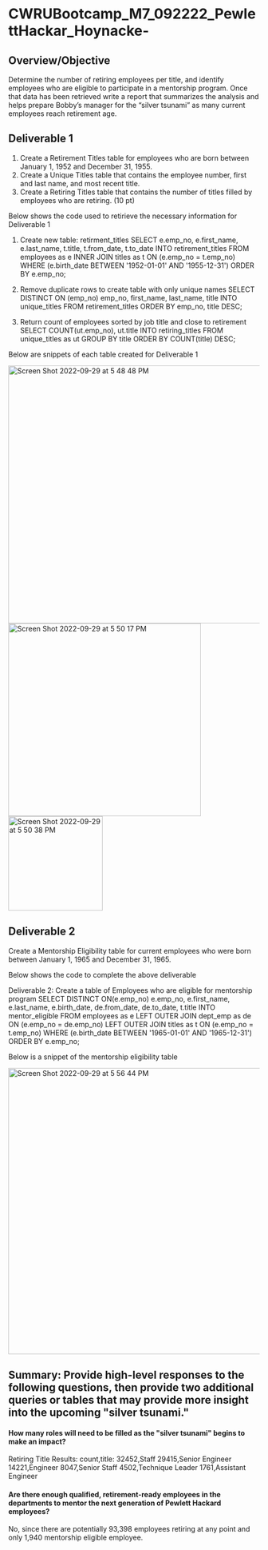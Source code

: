 # CWRUBootcamp_M7_092222_PewlettHackar_Hoynacke-

## Overview/Objective 
Determine the number of retiring employees per title, and identify employees who are eligible to participate in a mentorship program. Once that data has been retrieved write a report that summarizes the analysis and helps prepare Bobby’s manager for the “silver tsunami” as many current employees reach retirement age.

## Deliverable 1 

1. Create a Retirement Titles table for employees who are born between January 1, 1952 and December 31, 1955.
2. Create a Unique Titles table that contains the employee number, first and last name, and most recent title.
3. Create a Retiring Titles table that contains the number of titles filled by employees who are retiring. (10 pt)

Below shows the code used to retirieve the necessary information for Deliverable 1

1. Create new table: retirment_titles
SELECT e.emp_no,
	   e.first_name,
	   e.last_name,
	   t.title,
	   t.from_date,
	   t.to_date
INTO retirement_titles
FROM employees as e
INNER JOIN titles as t 
ON (e.emp_no = t.emp_no)
WHERE (e.birth_date BETWEEN '1952-01-01' AND '1955-12-31')
ORDER BY e.emp_no;

2. Remove duplicate rows to create table with only unique names 
SELECT DISTINCT ON (emp_no) emp_no, first_name, last_name, title
INTO unique_titles
FROM retirement_titles 
ORDER BY emp_no, title DESC;

3. Return count of employees sorted by job title and close to retirement 
SELECT COUNT(ut.emp_no), ut.title
INTO retiring_titles
FROM unique_titles as ut
GROUP BY title
ORDER BY COUNT(title) DESC;

Below are snippets of each table created for Deliverable 1

<img width="516" alt="Screen Shot 2022-09-29 at 5 48 48 PM" src="https://user-images.githubusercontent.com/111096384/193148348-6b7cb19e-9fb9-4486-b9f1-36f55fb8e830.png">

<img width="386" alt="Screen Shot 2022-09-29 at 5 50 17 PM" src="https://user-images.githubusercontent.com/111096384/193148612-3b07660d-3026-4741-8990-eb8ba482dae9.png">

<img width="189" alt="Screen Shot 2022-09-29 at 5 50 38 PM" src="https://user-images.githubusercontent.com/111096384/193148625-f08cefe6-52a9-41e9-bee0-fa9aaebadedf.png">

## Deliverable 2 

Create a Mentorship Eligibility table for current employees who were born between January 1, 1965 and December 31, 1965. 

Below shows the code to complete the above deliverable 

Deliverable 2: Create a table of Employees who are eligible for mentorship program
SELECT DISTINCT ON(e.emp_no) e.emp_no, e.first_name, e.last_name, e.birth_date, de.from_date, de.to_date, t.title
INTO mentor_eligible
FROM employees as e
LEFT OUTER JOIN dept_emp as de 
ON (e.emp_no = de.emp_no)
LEFT OUTER JOIN titles as t 
ON (e.emp_no = t.emp_no) 
WHERE (e.birth_date BETWEEN '1965-01-01' AND '1965-12-31')
ORDER BY e.emp_no;

Below is a snippet of the mentorship eligibility table 

<img width="573" alt="Screen Shot 2022-09-29 at 5 56 44 PM" src="https://user-images.githubusercontent.com/111096384/193149402-26065aa0-2f50-494a-bae3-b0c7438bffde.png">

## Summary: Provide high-level responses to the following questions, then provide two additional queries or tables that may provide more insight into the upcoming "silver tsunami."

#### How many roles will need to be filled as the "silver tsunami" begins to make an impact?

Retiring Title Results:
count,title:
32452,Staff
29415,Senior Engineer
14221,Engineer
8047,Senior Staff
4502,Technique Leader
1761,Assistant Engineer

#### Are there enough qualified, retirement-ready employees in the departments to mentor the next generation of Pewlett Hackard employees?
No, since there are potentially 93,398 employees retiring at any point and only 1,940 mentorship eligible employee. 

